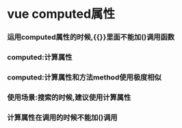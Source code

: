 # vue computed属性
### 运用computed属性的时候,{{}}里面不能加()调用函数
### computed:计算属性
### computed:计算属性和方法method使用极度相似
### 使用场景:搜索的时候,建议使用计算属性
### 计算属性在调用的时候不能加()调用
### 
### 
### 
### 
### 
### 
